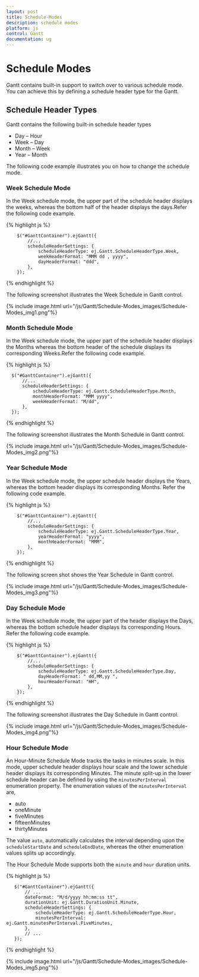 ```yaml
---
layout: post
title: Schedule-Modes
description: schedule modes
platform: js
control: Gantt
documentation: ug
---
```


# Schedule Modes

Gantt contains built-in support to switch over to various schedule mode. You can achieve this by defining a schedule header type for the Gantt.

## Schedule Header Types

Gantt contains the following built-in schedule header types

* Day – Hour
* Week – Day
* Month – Week
* Year – Month

The following code example illustrates you on how to change the schedule mode.

### Week Schedule Mode

In the Week schedule mode, the upper part of the schedule header displays the weeks, whereas the bottom half of the header displays the days.Refer the following code example.

{% highlight js %}

        $("#GanttContainer").ejGantt({
            //...
            scheduleHeaderSettings: {
                scheduleHeaderType: ej.Gantt.ScheduleHeaderType.Week,
                weekHeaderFormat: "MMM dd , yyyy",
                dayHeaderFormat: "ddd",
            },
        });

{% endhighlight %}

The following screenshot illustrates the Week Schedule in Gantt control.

{% include image.html url="/js/Gantt/Schedule-Modes_images/Schedule-Modes_img1.png"%}

### Month Schedule Mode

In the Week schedule mode, the upper part of the schedule header displays the Months whereas the bottom header of the schedule displays its corresponding Weeks.Refer the following code example.

{% highlight js %}

      $("#GanttContainer").ejGantt({
          //... 
          scheduleHeaderSettings: {
              scheduleHeaderType: ej.Gantt.ScheduleHeaderType.Month,
              monthHeaderFormat: "MMM yyyy",
              weekHeaderFormat: "M/dd",
          },
      });

{% endhighlight %}

The following screenshot illustrates the Month Schedule in Gantt control.

{% include image.html url="/js/Gantt/Schedule-Modes_images/Schedule-Modes_img2.png"%}

### Year Schedule Mode

In the Week schedule mode, the upper schedule header displays the Years, whereas the bottom header displays its corresponding Months. Refer the following code example.

{% highlight js %}

        $("#GanttContainer").ejGantt({
            //...
            scheduleHeaderSettings: {
                scheduleHeaderType: ej.Gantt.ScheduleHeaderType.Year,
                yearHeaderFormat: "yyyy",
                monthHeaderFormat: "MMM",
            },
        });

{% endhighlight %}

The following screen shot shows the Year Schedule in Gantt control.

{% include image.html url="/js/Gantt/Schedule-Modes_images/Schedule-Modes_img3.png"%}

### Day Schedule Mode

In the Week schedule mode, the upper part of the header displays the Days, whereas the bottom schedule header displays its corresponding Hours. Refer the following code example.

{% highlight js %}

        $("#GanttContainer").ejGantt({
            //...
            scheduleHeaderSettings: {
                scheduleHeaderType: ej.Gantt.ScheduleHeaderType.Day,
                dayHeaderFormat: " dd,MM,yy ",
                hourHeaderFormat: "HH",
            },
        });

{% endhighlight %}

The following screenshot illustrates the Day Schedule in Gantt control.

{% include image.html url="/js/Gantt/Schedule-Modes_images/Schedule-Modes_img4.png"%}

### Hour Schedule Mode

An Hour-Minute Schedule Mode tracks the tasks in minutes scale. In this mode, upper schedule header displays hour scale and the lower schedule header displays its corresponding Minutes. The minute split-up in the lower schedule header can be defined by using the `minutesPerInterval` enumeration property. The enumeration values of the `minutesPerInterval` are,

* auto
* oneMinute
* fiveMinutes
* fifteenMinutes
* thirtyMinutes

The value `auto`, automatically calculates the interval depending upon the `scheduleStartDate` and `scheduleEndDate`, whereas the other enumeration values splits up accordingly.

The Hour Schedule Mode supports both the `minute` and `hour` duration units.

{% highlight js %}

       $("#GanttContainer").ejGantt({
           // ... 
           dateFormat: "M/d/yyyy hh:mm:ss tt",
           durationUnit: ej.Gantt.DurationUnit.Minute,
           scheduleHeaderSettings: {
               scheduleHeaderType: ej.Gantt.ScheduleHeaderType.Hour,
               minutesPerInterval: ej.Gantt.minutesPerInterval.FiveMinutes,
           },
           // ...
       });

{% endhighlight %}

{% include image.html url="/js/Gantt/Schedule-Modes_images/Schedule-Modes_img5.png"%}

